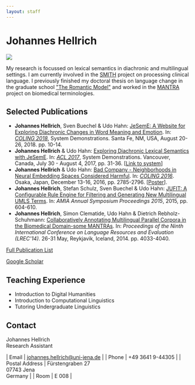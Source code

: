 ```yaml
---
layout: staff
---
```


# Johannes Hellrich

<div class="portrait">
  <img src="Hellrich/hellrich-small.jpeg">
</div>

My research is focussed on lexical semantics in diachronic and multilingual settings. I am currently involved in the [SMITH](http://www.smith.care/) project on processing clinical language. I previously finished my doctoral thesis on language change in the graduate school [\"The Romantic Model\"](http://www.modellromantik.uni-jena.de/?lang=en) and worked in the [MANTRA](https://sites.google.com/site/mantraeu/) project on biomedical terminologies.

## Selected Publications
* **Johannes Hellrich**, Sven Buechel & Udo Hahn: [JeSemE: A Website for Exploring Diachronic Changes in Word Meaning and Emotion](http://aclweb.org/anthology/C18-2003). In: *[COLING 2018](https://coling2018.org)*, System Demonstrations. Santa Fe, NM, USA, August 20-26, 2018. pp. 10-14.
* **Johannes Hellrich** & Udo Hahn: [Exploring Diachronic Lexical Semantics with JeSemE](http://aclweb.org/anthology/P/P17/P17-4006.pdf). In: [*ACL 2017*](http://acl2017.org/), System Demonstrations. Vancouver, Canada, July 30 - August 4, 2017, pp. 31-36. [[Link to system](http://jeseme.org/)]
* **Johannes Hellrich** & Udo Hahn: [Bad Company - Neighborhoods in Neural Embedding Spaces Considered Harmful](http://aclweb.org/anthology/C16-1262). In: [*COLING 2016*](http://coling2016.anlp.jp/). Osaka, Japan, December 13-16, 2016, pp. 2785-2796. [[Poster](/downloads/publications/posters/hellrich_coling2016.pdf)].
* **Johannes Hellrich**, Stefan Schulz, Sven Buechel & Udo Hahn: [JUFIT: A Configurable Rule Engine for Filtering and Generating New Multilingual UMLS Terms](http://www.ncbi.nlm.nih.gov/pmc/articles/PMC4765630/). In: *AMIA Annual Symposium Proceedings 2015*, 2015, pp. 604-610.
* **Johannes Hellrich**, Simon Clematide, Udo Hahn & Dietrich Rebholz-Schuhmann: [Collaboratively Annotating Multilingual Parallel Corpora in the Biomedical Domain-some MANTRAs](http://www.lrec-conf.org/proceedings/lrec2014/pdf/1064_Paper.pdf). In: *Proceedings of the Ninth International Conference on Language Resources and Evaluation (LREC\'14)*. 26-31 May, Reykjavik, Iceland, 2014. pp. 4033-4040.

[Full Publication List](publication.html)

[Google Scholar](https://scholar.google.de/citations?user=y89Vn00AAAAJ)

## Teaching Experience
* Introduction to Digital Humanities
* Introduction to Computational Linguistics
* Tutoring Undergraduate Linguistics

## Contact
Johannes Hellrich<br/>
Research Assistant

| Email | [johannes.hellrich@uni-jena.de](mailto:johannes.hellrich@uni-jena.de) |
| Phone | +49 3641 9-44305 |
| Postal Address | Fürstengraben 27<br/> 07743 Jena<br/> Germany |
| Room | E 008 |
